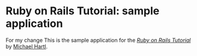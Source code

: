 # Ruby on Rails Tutorial: sample application
For my change
This is the sample application for
the [*Ruby on Rails Tutorial*](http://railstutorial.org/)
by [Michael Hartl](http://michaelhartl.com/).
